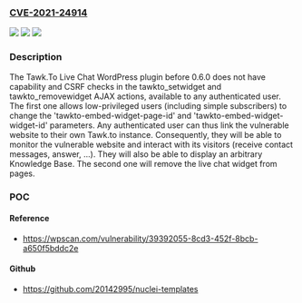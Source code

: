 ### [CVE-2021-24914](https://cve.mitre.org/cgi-bin/cvename.cgi?name=CVE-2021-24914)
![](https://img.shields.io/static/v1?label=Product&message=Tawk.To%20Live%20Chat&color=blue)
![](https://img.shields.io/static/v1?label=Version&message=0.6.0%20&color=brightgreen)
![](https://img.shields.io/static/v1?label=Vulnerability&message=CWE-862%20Missing%20Authorization&color=brightgreen)

### Description

The Tawk.To Live Chat WordPress plugin before 0.6.0 does not have capability and CSRF checks in the tawkto_setwidget and tawkto_removewidget AJAX actions, available to any authenticated user. The first one allows low-privileged users (including simple subscribers) to change the 'tawkto-embed-widget-page-id' and 'tawkto-embed-widget-widget-id' parameters. Any authenticated user can thus link the vulnerable website to their own Tawk.to instance. Consequently, they will be able to monitor the vulnerable website and interact with its visitors (receive contact messages, answer, ...). They will also be able to display an arbitrary Knowledge Base. The second one will remove the live chat widget from pages.

### POC

#### Reference
- https://wpscan.com/vulnerability/39392055-8cd3-452f-8bcb-a650f5bddc2e

#### Github
- https://github.com/20142995/nuclei-templates


